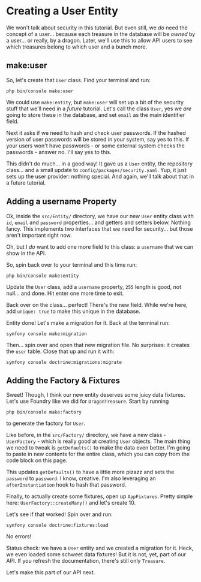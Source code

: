 # Creating a User Entity

We won't talk about security in this tutorial. But even still, we *do* need the concept
of a user... because each treasure in the database will be *owned* by a user...
or really, by a dragon. Later, we'll use this to allow API users to see which
treasures belong to which user and a bunch more.

## make:user

So, let's create that `User` class. Find your terminal and run:

```terminal
php bin/console make:user
```

We could use `make:entity`, but `make:user` will set up a bit of the security stuff
that we'll need in a *future* tutorial. Let's call the class `User`, yes we *are*
going to store these in the database, and set `email` as the main identifier field.

Next it asks if we need to hash and check user passwords. If the hashed version of
user passwords will be stored in your system, say yes to this. If your users won't
have passwords - or some external system checks the passwords - answer no. I'll
say yes to this.

This didn't do much... in a good way! It gave us a `User` entity, the repository
class... and a small update to `config/packages/security.yaml`. Yup, it just sets
up the user provider: nothing special. And again, we'll talk about that in a
future tutorial.

## Adding a username Property

Ok, inside the `src/Entity/` directory, we have our new `User` entity class with
`id`, `email` and `password` properties... and getters and setters below. Nothing
fancy. This implements two interfaces that we need for security... but those aren't
important right now.

Oh, but I *do* want to add one more field to this class: a `username` that we can
show in the API.

So, spin back over to your terminal and this time run:

```terminal
php bin/console make:entity
```

Update the `User` class, add a `username` property, `255` length is good, not null...
and done. Hit enter one more time to exit.

Back over on the class... perfect! There's the new field. While we're here, add
`unique: true` to make this unique in the database.

Entity done! Let's make a migration for it. Back at the terminal run:

```terminal
symfony console make:migration
```

Then... spin over and open that new migration file. No surprises: it creates the
`user` table. Close that up and run it with:

```terminal
symfony console doctrine:migrations:migrate
```

## Adding the Factory & Fixtures

Sweet! Though, I think our new entity deserves some juicy data fixtures. Let's
use Foundry like we did for `DragonTreasure`. Start by running

```terminal
php bin/console make:factory
```

to generate the factory for `User`.

Like before, in the `src/Factory/` directory, we have a new class - `UserFactory` -
which is really good at creating `User` objects. The main thing we need to tweak
is `getDefaults()` to make the data even better. I'm going to paste in new
contents for the entire class, which you can copy from the code block on this page.

This updates `getDefaults()` to have a little more pizazz and sets the `password`
to `password`. I know, creative. I'm also leveraging an `afterInstantiation` hook
to hash that password.

Finally, to actually create some fixtures, open up `AppFixtures`. Pretty simple
here: `UserFactory::createMany()` and let's create 10.

Let's see if that worked! Spin over and run:

```terminal
symfony console doctrine:fixtures:load
```

No errors!

Status check: we have a `User` entity and we created a migration for it. Heck, we even
loaded some schweet data fixtures! But it is not, yet, part of our API. If you refresh
the documentation, there's still only `Treasure`.

Let's make this part of our API next.
